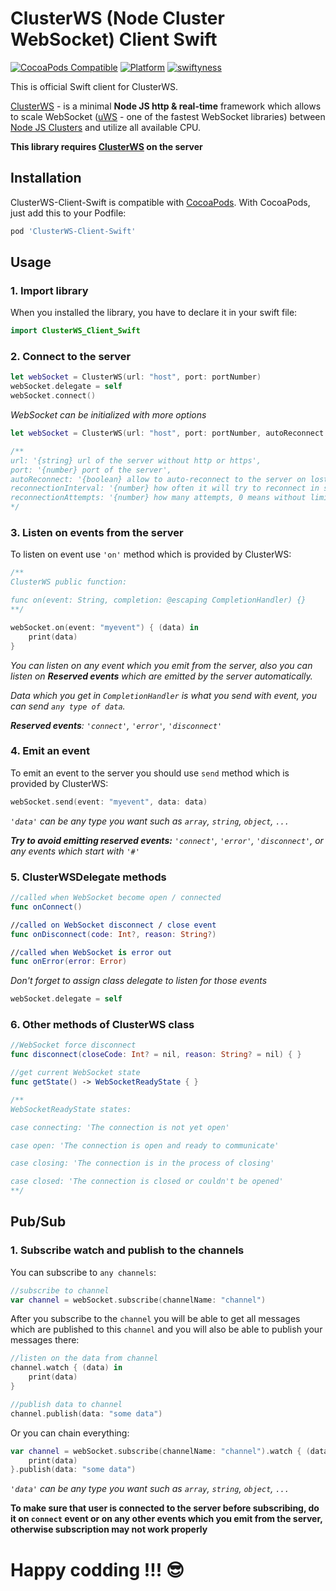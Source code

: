 # ClusterWS (Node Cluster WebSocket) Client Swift

[![CocoaPods Compatible](https://github.com/davigr/ClusterWS-Client-Swift/blob/master/Resources/pod-version.svg)](http://cocoadocs.org/docsets/ClusterWS-Client-Swift/)
[![Platform](https://github.com/davigr/ClusterWS-Client-Swift/blob/master/Resources/platform.svg)](http://cocoadocs.org/docsets/ClusterWS-Client-Swift/)
[![swiftyness](https://github.com/davigr/ClusterWS-Client-Swift/blob/master/Resources/swift.svg)](https://swift.org/)

This is official Swift client for ClusterWS.

[ClusterWS](https://github.com/goriunov/ClusterWS) - is a minimal **Node JS http & real-time** framework which allows to scale WebSocket ([uWS](https://github.com/uNetworking/uWebSockets) - one of the fastest WebSocket libraries) between [Node JS Clusters](https://nodejs.org/api/cluster.html) and utilize all available CPU.

**This library requires [ClusterWS](https://github.com/goriunov/ClusterWS) on the server**

## Installation

ClusterWS-Client-Swift is compatible with
[CocoaPods](http://cocoapods.org/). With CocoaPods, just add this to
your Podfile:

```ruby
pod 'ClusterWS-Client-Swift'
```

## Usage

### 1. Import library

When you installed the library, you have to declare it in your swift file:

```swift
import ClusterWS_Client_Swift
```

### 2. Connect to the server

```swift
let webSocket = ClusterWS(url: "host", port: portNumber)
webSocket.delegate = self
webSocket.connect()
```

*WebSocket can be initialized with more options*

```swift
let webSocket = ClusterWS(url: "host", port: portNumber, autoReconnect: true, reconnectionInterval: 5.0, reconnectionAttempts: 10)
```

```swift
/**
url: '{string} url of the server without http or https',
port: '{number} port of the server',
autoReconnect: '{boolean} allow to auto-reconnect to the server on lost connection (default false)',
reconnectionInterval: '{number} how often it will try to reconnect in seconds (default 5.0)',
reconnectionAttempts: '{number} how many attempts, 0 means without limit (default 0)'
*/
```

### 3.  Listen on events from the server

To listen on event use `'on'` method which is provided by ClusterWS:

```swift
/**
ClusterWS public function:

func on(event: String, completion: @escaping CompletionHandler) {}
**/

webSocket.on(event: "myevent") { (data) in
    print(data)
}
```

*You can listen on any event which you emit from the server, also you can listen on **Reserved events** which are emitted by the server automatically.*

*Data which you get in `CompletionHandler` is what you send with event, you can send `any type of data`.*

***Reserved events**: `'connect'`, `'error'`, `'disconnect'`*

### 4. Emit an event

To emit an event to the server you should use `send` method which is provided by ClusterWS:

```swift
webSocket.send(event: "myevent", data: data)
```

*`'data'` can be any type you want such as `array`, `string`, `object`, `...`*

***Try to avoid emitting reserved events:** `'connect'`, `'error'`, `'disconnect'`, or any events which start with `'#'`*

### 5. ClusterWSDelegate methods

```swift
//called when WebSocket become open / connected
func onConnect()

//called on WebSocket disconnect / close event
func onDisconnect(code: Int?, reason: String?)

//called when WebSocket is error out
func onError(error: Error)
```

*Don't forget to assign class delegate to listen for those events*

```swift
webSocket.delegate = self
```

### 6. Other methods of ClusterWS class

```swift
//WebSocket force disconnect
func disconnect(closeCode: Int? = nil, reason: String? = nil) { }

//get current WebSocket state
func getState() -> WebSocketReadyState { }

/**
WebSocketReadyState states:

case connecting: 'The connection is not yet open'

case open: 'The connection is open and ready to communicate'

case closing: 'The connection is in the process of closing'

case closed: 'The connection is closed or couldn't be opened'
**/
```

## Pub/Sub

### 1. Subscribe watch and publish to the channels

You can subscribe to `any channels`:

```swift
//subscribe to channel
var channel = webSocket.subscribe(channelName: "channel")
```

After you subscribe to the `channel` you will be able to get all messages which are published to this `channel` and you will also be able to publish your messages there:

```swift
//listen on the data from channel
channel.watch { (data) in
    print(data)
}

//publish data to channel
channel.publish(data: "some data")
```

Or you can chain everything:

```swift
var channel = webSocket.subscribe(channelName: "channel").watch { (data) in
    print(data)
}.publish(data: "some data")
```

*`'data'` can be any type you want such as `array`, `string`, `object`, `...`*

**To make sure that user is connected to the server before subscribing, do it on `connect` event or on any other events which you emit from the server, otherwise subscription may not work properly**

# Happy codding !!! :sunglasses:


